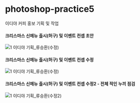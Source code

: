 # photoshop-practice5
이디야 커피 홍보 기획 및 작업

#### 크리스마스 신메뉴 출시(허구) 및 이벤트 컨셉 초안

![1 이디야 기획_류승환(수정)](https://user-images.githubusercontent.com/88579497/147038618-1eb2ec7c-8dd3-4401-8e7c-21401e19486c.jpg)

#### 크리스마스 신메뉴 출시(허구) 및 이벤트 컨셉 수정

![1 이디야 기획_류승환(수정)](https://user-images.githubusercontent.com/88579497/147039859-7a526af6-4783-4c4d-94d9-e50583d9ea18.jpg)

#### 크리스마스 신메뉴 출시(허구) 및 이벤트 컨셉 수정2 - 전체 적인 누끼 점검

![1 이디야 기획_류승환(수정2)](https://user-images.githubusercontent.com/88579497/147040902-4fa2839c-8c7b-4587-bb09-16b1f759beea.jpg)
